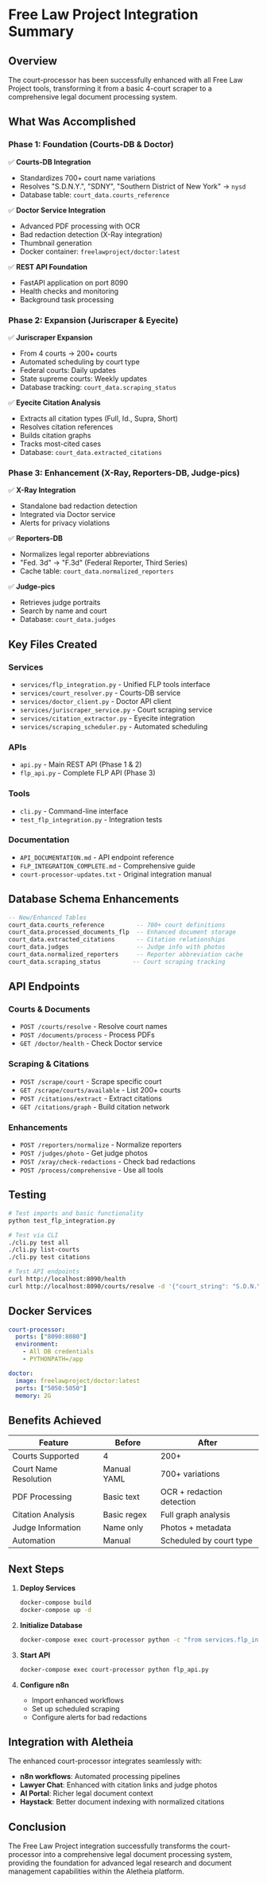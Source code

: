 # Free Law Project Integration Summary

## Overview

The court-processor has been successfully enhanced with all Free Law Project tools, transforming it from a basic 4-court scraper to a comprehensive legal document processing system.

## What Was Accomplished

### Phase 1: Foundation (Courts-DB & Doctor)
✅ **Courts-DB Integration**
- Standardizes 700+ court name variations
- Resolves "S.D.N.Y.", "SDNY", "Southern District of New York" → `nysd`
- Database table: `court_data.courts_reference`

✅ **Doctor Service Integration**
- Advanced PDF processing with OCR
- Bad redaction detection (X-Ray integration)
- Thumbnail generation
- Docker container: `freelawproject/doctor:latest`

✅ **REST API Foundation**
- FastAPI application on port 8090
- Health checks and monitoring
- Background task processing

### Phase 2: Expansion (Juriscraper & Eyecite)
✅ **Juriscraper Expansion**
- From 4 courts → 200+ courts
- Automated scheduling by court type
- Federal courts: Daily updates
- State supreme courts: Weekly updates
- Database tracking: `court_data.scraping_status`

✅ **Eyecite Citation Analysis**
- Extracts all citation types (Full, Id., Supra, Short)
- Resolves citation references
- Builds citation graphs
- Tracks most-cited cases
- Database: `court_data.extracted_citations`

### Phase 3: Enhancement (X-Ray, Reporters-DB, Judge-pics)
✅ **X-Ray Integration**
- Standalone bad redaction detection
- Integrated via Doctor service
- Alerts for privacy violations

✅ **Reporters-DB**
- Normalizes legal reporter abbreviations
- "Fed. 3d" → "F.3d" (Federal Reporter, Third Series)
- Cache table: `court_data.normalized_reporters`

✅ **Judge-pics**
- Retrieves judge portraits
- Search by name and court
- Database: `court_data.judges`

## Key Files Created

### Services
- `services/flp_integration.py` - Unified FLP tools interface
- `services/court_resolver.py` - Courts-DB service
- `services/doctor_client.py` - Doctor API client
- `services/juriscraper_service.py` - Court scraping service
- `services/citation_extractor.py` - Eyecite integration
- `services/scraping_scheduler.py` - Automated scheduling

### APIs
- `api.py` - Main REST API (Phase 1 & 2)
- `flp_api.py` - Complete FLP API (Phase 3)

### Tools
- `cli.py` - Command-line interface
- `test_flp_integration.py` - Integration tests

### Documentation
- `API_DOCUMENTATION.md` - API endpoint reference
- `FLP_INTEGRATION_COMPLETE.md` - Comprehensive guide
- `court-processor-updates.txt` - Original integration manual

## Database Schema Enhancements

```sql
-- New/Enhanced Tables
court_data.courts_reference         -- 700+ court definitions
court_data.processed_documents_flp  -- Enhanced document storage
court_data.extracted_citations      -- Citation relationships
court_data.judges                   -- Judge info with photos
court_data.normalized_reporters     -- Reporter abbreviation cache
court_data.scraping_status         -- Court scraping tracking
```

## API Endpoints

### Courts & Documents
- `POST /courts/resolve` - Resolve court names
- `POST /documents/process` - Process PDFs
- `GET /doctor/health` - Check Doctor service

### Scraping & Citations
- `POST /scrape/court` - Scrape specific court
- `GET /scrape/courts/available` - List 200+ courts
- `POST /citations/extract` - Extract citations
- `GET /citations/graph` - Build citation network

### Enhancements
- `POST /reporters/normalize` - Normalize reporters
- `POST /judges/photo` - Get judge photos
- `POST /xray/check-redactions` - Check bad redactions
- `POST /process/comprehensive` - Use all tools

## Testing

```bash
# Test imports and basic functionality
python test_flp_integration.py

# Test via CLI
./cli.py test all
./cli.py list-courts
./cli.py test citations

# Test API endpoints
curl http://localhost:8090/health
curl http://localhost:8090/courts/resolve -d '{"court_string": "S.D.N.Y."}'
```

## Docker Services

```yaml
court-processor:
  ports: ["8090:8080"]
  environment:
    - All DB credentials
    - PYTHONPATH=/app

doctor:
  image: freelawproject/doctor:latest
  ports: ["5050:5050"]
  memory: 2G
```

## Benefits Achieved

| Feature | Before | After |
|---------|---------|--------|
| Courts Supported | 4 | 200+ |
| Court Name Resolution | Manual YAML | 700+ variations |
| PDF Processing | Basic text | OCR + redaction detection |
| Citation Analysis | Basic regex | Full graph analysis |
| Judge Information | Name only | Photos + metadata |
| Automation | Manual | Scheduled by court type |

## Next Steps

1. **Deploy Services**
   ```bash
   docker-compose build
   docker-compose up -d
   ```

2. **Initialize Database**
   ```bash
   docker-compose exec court-processor python -c "from services.flp_integration import FLPIntegration; FLPIntegration(db_connection)._init_database_tables()"
   ```

3. **Start API**
   ```bash
   docker-compose exec court-processor python flp_api.py
   ```

4. **Configure n8n**
   - Import enhanced workflows
   - Set up scheduled scraping
   - Configure alerts for bad redactions

## Integration with Aletheia

The enhanced court-processor integrates seamlessly with:
- **n8n workflows**: Automated processing pipelines
- **Lawyer Chat**: Enhanced with citation links and judge photos
- **AI Portal**: Richer legal document context
- **Haystack**: Better document indexing with normalized citations

## Conclusion

The Free Law Project integration successfully transforms the court-processor into a comprehensive legal document processing system, providing the foundation for advanced legal research and document management capabilities within the Aletheia platform.